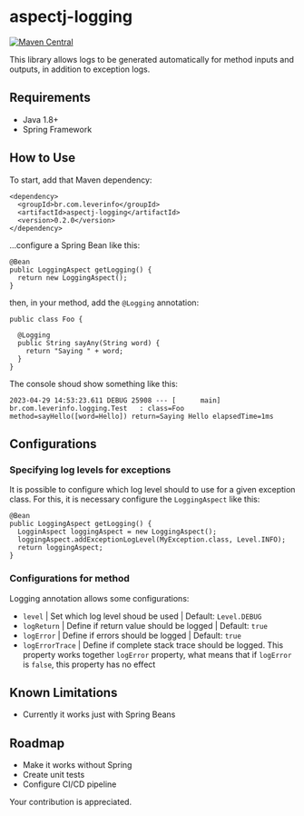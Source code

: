 # aspectj-logging

[![Maven Central](https://img.shields.io/maven-central/v/br.com.leverinfo/aspectj-logging.svg?label=Maven%20Central)](https://search.maven.org/search?q=g:%22br.com.leverinfo%22%20AND%20a:%22aspectj-logging%22)

This library allows logs to be generated automatically for method inputs and outputs, in addition to
exception logs.

## Requirements

- Java 1.8+
- Spring Framework

## How to Use

To start, add that Maven dependency:

```
<dependency>
  <groupId>br.com.leverinfo</groupId>
  <artifactId>aspectj-logging</artifactId>
  <version>0.2.0</version>
</dependency>
```

...configure a Spring Bean like this:

```
@Bean
public LoggingAspect getLogging() {
  return new LoggingAspect();
}
```

then, in your method, add the `@Logging` annotation:

```
public class Foo {
  
  @Logging  
  public String sayAny(String word) {
    return "Saying " + word;
  }
}
```

The console shoud show something like this:

```
2023-04-29 14:53:23.611 DEBUG 25908 --- [      main] br.com.leverinfo.logging.Test   : class=Foo method=sayHello([word=Hello]) return=Saying Hello elapsedTime=1ms
```

## Configurations

### Specifying log levels for exceptions

It is possible to configure which log level should to use for a given exception class.
For this, it is necessary configure the `LoggingAspect` like this:

```
@Bean
public LoggingAspect getLogging() {
  LogginAspect loggingAspect = new LoggingAspect();
  loggingAspect.addExceptionLogLevel(MyException.class, Level.INFO);
  return loggingAspect;
}
```

### Configurations for method

Logging annotation allows some configurations:

- `level` | Set which log level shoud be used | Default: `Level.DEBUG`
- `logReturn` | Define if return value should be logged | Default: `true`
- `logError` | Define if errors should be logged | Default: `true`
- `logErrorTrace` | Define if complete stack trace should be logged. This property works
  together `logError` property, what means that if `logError` is `false`, this property has no
  effect

## Known Limitations

- Currently it works just with Spring Beans

## Roadmap

- Make it works without Spring
- Create unit tests
- Configure CI/CD pipeline

Your contribution is appreciated.